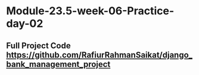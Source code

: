 # Module-23.5-week-06-Practice-day-02

## Full Project Code https://github.com/RafiurRahmanSaikat/django_bank_management_project
